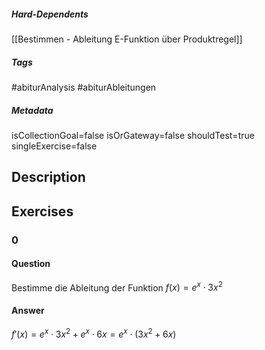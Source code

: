 ##### Hard-Dependents 
[[Bestimmen - Ableitung E-Funktion über Produktregel]]
##### Tags 
#abiturAnalysis
#abiturAbleitungen
##### Metadata 
isCollectionGoal=false
isOrGateway=false
shouldTest=true
singleExercise=false
## Description 
 
## Exercises 
### 0 
#### Question 
Bestimme die Ableitung der Funktion $f(x)=e^x\cdot 3x^2$
#### Answer 
$f'(x)=e^x\cdot 3x^2+e^x\cdot6x=e^x\cdot (3x^2+6x)$
